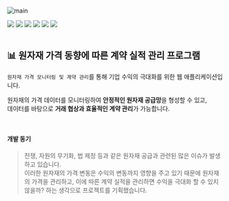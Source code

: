 ![main](https://github.com/yooung513/dma_Contract-System/assets/106363495/f555dd21-452f-48b9-bb45-bdf7e7fc7f91)

<span>
  <img src="https://img.shields.io/badge/Java-007396?style=flat&logo=OpenJDK&logoColor=white"/>
  <img src="https://img.shields.io/badge/SpringBoot-6DB33F?style=flat&logo=springboot&logoColor=white"/>
  <img src="https://img.shields.io/badge/IntelliJ-000000?style=flat&logo=intellijidea&logoColor=white"/>
  <img src="https://img.shields.io/badge/MySQL-4479A1?style=flat&logo=mysql&logoColor=white"/>
  <img src="https://img.shields.io/badge/MariaDB-003545?style=flat&logo=mariadb&logoColor=white"/>
  <img src="https://img.shields.io/badge/GitHub-181717?style=flat&logo=github&logoColor=white"/>
</span>
<br>
<br>

## :bar_chart: 원자재 가격 동향에 따른 계약 실적 관리 프로그램
`원자재 가격 모니터링 및 계약 관리`를 통해 기업 수익의 극대화를 위한 웹 애플리케이션입니다.
  
원자재의 가격 데이터를 모니터링하여 **안정적인 원자재 공급망**을 형성할 수 있고,  
데이터를 바탕으로 **거래 협상과 효율적인 계약 관리**가 가능합니다.

<br>
  
#### 개발 동기
  > 전쟁, 자원의 무기화, 법 제정 등과 같은 원자재 공급과 관련된 많은 이슈가 발생하고 있습니다.  
  이러한 원자재의 가격 변동은 수익의 변동까지 영향을 주고 있기 때문에 원자재의 가격을 관리하고, 이에 따른 계약 실적을 관리하면 수익을 극대화 할 수 있지 않을까? 하는 생각으로 프로젝트를 기획했습니다.

